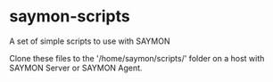 # saymon-scripts
A set of simple scripts to use with SAYMON

Clone these files to the '/home/saymon/scripts/' folder on a host with SAYMON Server or SAYMON Agent.
